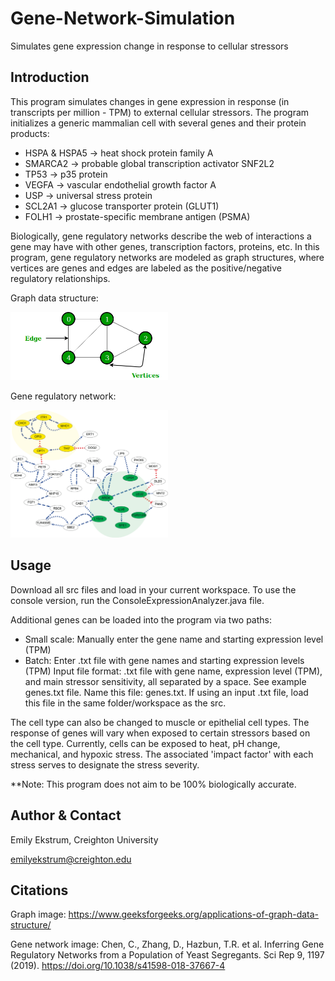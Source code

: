 # Gene-Network-Simulation
Simulates gene expression change in response to cellular stressors

## Introduction

This program simulates changes in gene expression in response (in transcripts per million - TPM) to external cellular stressors. The program initializes a generic mammalian cell with several genes and their protein products:

- HSPA & HSPA5 -> heat shock protein family A
- SMARCA2 -> probable global transcription activator SNF2L2
- TP53 -> p35 protein
- VEGFA -> vascular endothelial growth factor A
- USP -> universal stress protein
- SCL2A1 -> glucose transporter protein (GLUT1)
- FOLH1 -> prostate-specific membrane antigen (PSMA)

Biologically, gene regulatory networks describe the web of interactions a gene may have with other genes, transcription factors, proteins, etc. In this program, gene regulatory networks are modeled as graph structures, where vertices are genes and edges are labeled as the positive/negative regulatory relationships.


Graph data structure:

<img src="graph.png" width="50%">

Gene regulatory network:

<img src="geneNetwork.png" width="50%">


## Usage
Download all src files and load in your current workspace. To use the console version, run the ConsoleExpressionAnalyzer.java file. 

Additional genes can be loaded into the program via two paths:

- Small scale: Manually enter the gene name and starting expression level (TPM)
- Batch: Enter .txt file with gene names and starting expression levels (TPM)
  Input file format: .txt file with gene name, expression level (TPM), and main stressor sensitivity, all separated by a space. See example genes.txt file.
  Name this file: genes.txt. If using an input .txt file, load this file in the same folder/workspace as the src.

The cell type can also be changed to muscle or epithelial cell types. The response of genes will vary when exposed to certain stressors based on the cell type. Currently, cells can be exposed to heat, pH change, mechanical, and hypoxic stress. The associated 'impact factor' with each stress serves to designate the stress severity. 

**Note: This program does not aim to be 100% biologically accurate.

## Author & Contact
Emily Ekstrum, Creighton University

emilyekstrum@creighton.edu

## Citations
Graph image: https://www.geeksforgeeks.org/applications-of-graph-data-structure/

Gene network image: Chen, C., Zhang, D., Hazbun, T.R. et al. Inferring Gene Regulatory Networks from a Population of Yeast Segregants. Sci Rep 9, 1197 (2019). https://doi.org/10.1038/s41598-018-37667-4
